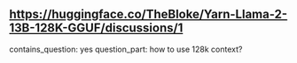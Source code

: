 ## https://huggingface.co/TheBloke/Yarn-Llama-2-13B-128K-GGUF/discussions/1

contains_question: yes
question_part: how to use 128k context?